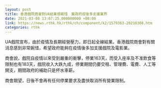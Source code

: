 ```yaml
---
layout: post
title: 香港戲院商會對UA結業感婉惜　冀政府疫後多支援業界
date: 2021-03-08 13:07:25.000000000 +08:00
link: https://news.rthk.hk/rthk/ch/component/k2/1579363-20210308.htm
categories: rthk
---
```


UA戲院宣布，由於疫情及長期經營壓力，即日起全線結業。香港戲院商會對有關消息感到非常婉惜，希望政府能夠在疫情後多加支援戲院及電影業。

商會說，戲院自疫情以來受到嚴重的衝擊，停業163天，而受入座率及不准飲食等限制也有183天，戲院收入大跌九成，停業期間仍要交租、管理費、電費、人工等開支，期間政府的補助只是杯水車薪。

商會期望，日後不會再有任何停業要求及盡快取消所有營業限制。

